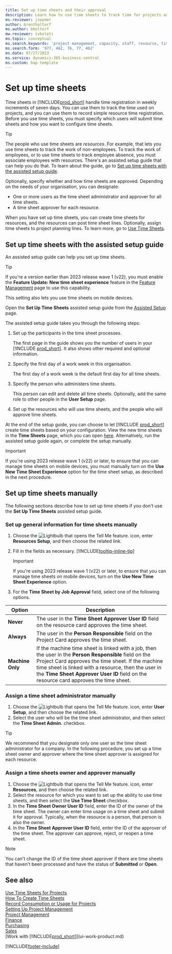 ```yaml
---
title: Set up time sheets and their approval
description: Learn how to use time sheets to track time for projects and resources.
ms.reviewer: jswymer
author: brentholtorf
ms.author: bholtorf
mw.reviewer: ivkoleti
ms.topic: conceptual
ms.search.keywords: 'project management, capacity, staff, resource, time sheet'
ms.search.form: '977, 462, 76, 77, 462'
ms.date: 07/27/2023
ms.service: dynamics-365-business-central
ms.custom: bap-template
---
```

# Set up time sheets

Time sheets in [!INCLUDE[prod_short](includes/prod_short.md)] handle time registration in weekly increments of seven days. You can use them to track the time used on projects, and you can use them to record simple resource time registration. Before you use time sheets, you must specify which users will submit time sheets and how you want to configure time sheets.  

> [!TIP]
> The people who use time sheets are *resources*. For example, that lets you use time sheets to track the work of non-employees. To track the work of employees, or to use time sheets to track employee absence, you must associate employees with resources. There's an assisted setup guide that can help you do that. To learn about the guide, go to [Set up time sheets with the assisted setup guide](#set-up-time-sheets-with-the-assisted-setup-guide).  

Optionally, specify whether and how time sheets are approved. Depending on the needs of your organisation, you can designate:

* One or more users as the time sheet administrator and approver for all time sheets.
* A time sheet approver for each resource.

When you have set up time sheets, you can create time sheets for resources, and the resources can post time sheet lines. Optionally, assign time sheets to project planning lines. To learn more, go to [Use Time Sheets](projects-how-use-time-sheets.md).  

## Set up time sheets with the assisted setup guide

An assisted setup guide can help you set up time sheets.  

> [!TIP]
> If you're a version earlier than 2023 release wave 1 (v22), you must enable the **Feature Update: New time sheet experience** feature in the [Feature Management](https://businesscentral.dynamics.com/?page=2610) page to use this capability.
>
> This setting also lets you use time sheets on mobile devices.

Open the **Set Up Time Sheets** assisted setup guide from the [Assisted Setup](https://businesscentral.dynamics.com/?page=1801) page.

The assisted setup guide takes you through the following steps:

1. Set up the participants in the time sheet processes.

    The first page in the guide shows you the number of users in your [!INCLUDE [prod_short](includes/prod_short.md)]. It also shows other required and optional information.  
2. Specify the first day of a work week in this organisation.

    The first day of a work week is the default first day for all time sheets.
3. Specify the person who administers time sheets.

    This person can edit and delete all time sheets. Optionally, add the same role to other people in the **User Setup** page.
4. Set up the resources who will use time sheets, and the people who will approve time sheets.

At the end of the setup guide, you can choose to let [!INCLUDE [prod_short](includes/prod_short.md)] create time sheets based on your configuration. View the new time sheets in the **Time Sheets** page, which you can open [here](https://businesscentral.dynamics.com/?page=951). Alternatively, run the assisted setup guide again, or complete the setup manually.

> [!IMPORTANT]
> If you're using 2023 release wave 1 (v22) or later, to ensure that you can manage time sheets on mobile devices, you must manually turn on the **Use New Time Sheet Experience** option for the time sheet setup, as described in the next procedure.

## Set up time sheets manually

The following sections describe how to set up time sheets if you don't use the **Set Up Time Sheets** assisted setup guide.  

### Set up general information for time sheets manually

1. Choose the ![Lightbulb that opens the Tell Me feature.](media/ui-search/search_small.png "Tell me what you want to do") icon, enter **Resources Setup**, and then choose the related link.  
1. Fill in the fields as necessary. [!INCLUDE[tooltip-inline-tip](includes/tooltip-inline-tip_md.md)]

   > [!IMPORTANT]
   > If you're using 2023 release wave 1 (v22) or later, to ensure that you can manage time sheets on mobile devices, turn on the **Use New Time Sheet Experience** option.
1. For the **Time Sheet by Job Approval** field, select one of the following options.

| Option | Description |
| --- | --- |
| **Never** |The user in the **Time Sheet Approver User ID** field on the resource card approves the time sheet. |
| **Always** |The user in the **Person Responsible** field on the Project Card approves the time sheet. |
| **Machine Only** |If the machine time sheet is linked with a job, then the user in the **Person Responsible** field on the Project Card approves the time sheet. If the machine time sheet is linked with a resource, then the user in the **Time Sheet Approver User ID** field on the resource card approves the time sheet. |

### Assign a time sheet administrator manually

1. Choose the ![Lightbulb that opens the Tell Me feature.](media/ui-search/search_small.png "Tell me what you want to do") icon, enter **User Setup**, and then choose the related link.  
2. Select the user who will be the time sheet administrator, and then select the **Time Sheet Admin.** checkbox.  

> [!TIP]  
> We recommend that you designate only one user as the time sheet administrator for a company. In the following procedure, you set up a time sheet owner and approver where the time sheet approver is assigned for each resource.  

### Assign a time sheets owner and approver manually

1. Choose the ![Lightbulb that opens the Tell Me feature.](media/ui-search/search_small.png "Tell me what you want to do") icon, enter **Resources**, and then choose the related link.
2. Select the resource for which you want to set up the ability to use time sheets, and then select the **Use Time Sheet** checkbox.  
3. In the **Time Sheet Owner User ID** field, enter the ID of the owner of the time sheet. The owner can enter time usage on a time sheet and submit it for approval. Typically, when the resource is a person, that person is also the owner.  
4. In the **Time Sheet Approver User ID** field, enter the ID of the approver of the time sheet. The approver can approve, reject, or reopen a time sheet.  

> [!NOTE]  
> You can't change the ID of the time sheet approver if there are time sheets that haven't been processed and have the status of **Submitted** or **Open**.

## See also 

[Use Time Sheets for Projects](projects-how-use-time-sheets.md)  
[How To Create Time Sheets](projects-how-use-time-sheets.md#create-time-sheets)  
[Record Consumption or Usage for Projects](projects-how-record-job-usage.md)  
[Setting Up Project Management](projects-setup-projects.md)  
[Project Management](projects-manage-projects.md)  
[Finance](finance.md)  
[Purchasing](purchasing-manage-purchasing.md)  
[Sales](sales-manage-sales.md)  
[Work with [!INCLUDE[prod_short](includes/prod_short.md)]](ui-work-product.md)  

[!INCLUDE[footer-include](includes/footer-banner.md)]
